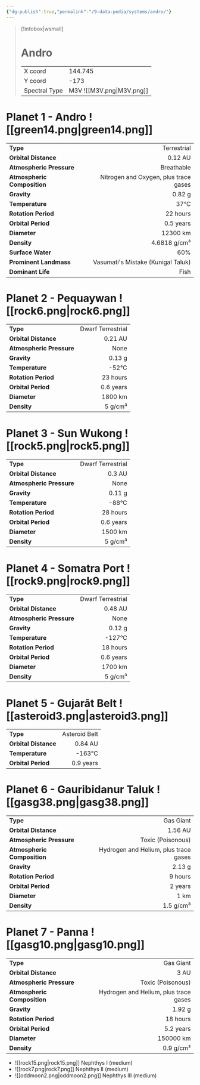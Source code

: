 ```yaml
---
{"dg-publish":true,"permalink":"/9-data-pedia/systems/andro/"}
---
```


> [!infobox|wsmall]
> # Andro
> | | |
> | - | - |
> | X coord | 144.745 |
> | Y coord| -173 |
> | Spectral Type | M3V ![[M3V.png\|M3V.png]] |

# Planet 1 - Andro ![[green14.png\|green14.png]]
|                             |                           |
| --------------------------- | -------------------------:|
| **Type**                    |             Terrestrial |
| **Orbital Distance**        |   0.12 AU |
| **Atmospheric Pressure**    |       Breathable |
| **Atmospheric Composition** |      Nitrogen and Oxygen, plus trace gases |
| **Gravity**                 |        0.82 g |
| **Temperature**             |    37°C |
| **Rotation Period**         |  22 hours |
| **Orbital Period** | 0.5 years |
| **Diameter**                |      12300 km | 
| **Density**                 |    4.6818 g/cm³ |
| **Surface Water**           |           60% | 
| **Prominent Landmass**      |         Vasumati's Mistake (Kunigal Taluk) | 
| **Dominant Life**           |         Fish |





# Planet 2 - Pequaywan ![[rock6.png\|rock6.png]]
|                             |                           |
| --------------------------- | -------------------------:|
| **Type**                    |             Dwarf Terrestrial |
| **Orbital Distance**        |   0.21 AU |
| **Atmospheric Pressure**    |       None |
| **Gravity**                 |        0.13 g |
| **Temperature**             |    -52°C |
| **Rotation Period**         |  23 hours |
| **Orbital Period** | 0.6 years |
| **Diameter**                |      1800 km | 
| **Density**                 |    5 g/cm³ |





# Planet 3 - Sun Wukong ![[rock5.png\|rock5.png]]
|                             |                           |
| --------------------------- | -------------------------:|
| **Type**                    |             Dwarf Terrestrial |
| **Orbital Distance**        |   0.3 AU |
| **Atmospheric Pressure**    |       None |
| **Gravity**                 |        0.11 g |
| **Temperature**             |    -88°C |
| **Rotation Period**         |  28 hours |
| **Orbital Period** | 0.6 years |
| **Diameter**                |      1500 km | 
| **Density**                 |    5 g/cm³ |





# Planet 4 - Somatra Port ![[rock9.png\|rock9.png]]
|                             |                           |
| --------------------------- | -------------------------:|
| **Type**                    |             Dwarf Terrestrial |
| **Orbital Distance**        |   0.48 AU |
| **Atmospheric Pressure**    |       None |
| **Gravity**                 |        0.12 g |
| **Temperature**             |    -127°C |
| **Rotation Period**         |  18 hours |
| **Orbital Period** | 0.6 years |
| **Diameter**                |      1700 km | 
| **Density**                 |    5 g/cm³ |





# Planet 5 - Gujarāt Belt ![[asteroid3.png\|asteroid3.png]]
|                             |                           |
| --------------------------- | -------------------------:|
| **Type**                    |             Asteroid Belt |
| **Orbital Distance**        |   0.84 AU |
| **Temperature**             |    -163°C |
| **Orbital Period** | 0.9 years |





# Planet 6 - Gauribidanur Taluk ![[gasg38.png\|gasg38.png]]
|                             |                           |
| --------------------------- | -------------------------:|
| **Type**                    |             Gas Giant |
| **Orbital Distance**        |   1.56 AU |
| **Atmospheric Pressure**    |       Toxic (Poisonous) |
| **Atmospheric Composition** |      Hydrogen and Helium, plus trace gases |
| **Gravity**                 |        2.13 g |
| **Rotation Period**         |  9 hours |
| **Orbital Period** | 2 years |
| **Diameter**                |      1 km | 
| **Density**                 |    1.5 g/cm³ |





# Planet 7 - Panna ![[gasg10.png\|gasg10.png]]
|                             |                           |
| --------------------------- | -------------------------:|
| **Type**                    |             Gas Giant |
| **Orbital Distance**        |   3 AU |
| **Atmospheric Pressure**    |       Toxic (Poisonous) |
| **Atmospheric Composition** |      Hydrogen and Helium, plus trace gases |
| **Gravity**                 |        1.92 g |
| **Rotation Period**         |  18 hours |
| **Orbital Period** | 5.2 years |
| **Diameter**                |      150000 km | 
| **Density**                 |    0.9 g/cm³ |



- ![[rock15.png\|rock15.png]] Nephthys I (medium)
- ![[rock7.png\|rock7.png]] Nephthys II (medium)
- ![[oddmoon2.png\|oddmoon2.png]] Nephthys III (medium)


